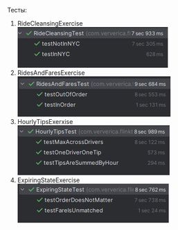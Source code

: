 Тесты:
1. RideCleansingExercise
![alt text](image.png)
2. RidesAndFaresExercise
![alt text](image-1.png)
3. HourlyTipsExerxise
![alt text](image-2.png)
4. ExpiringStateExercise
![alt text](image-3.png)